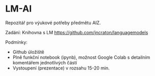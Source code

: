 # LM-AI

Repozitář pro výukové potřeby předmětu AIZ.

Zadání: Knihovna s LM https://github.com/jncraton/languagemodels

Podmínky:
-	Github úložiště
-	Plně funkční notebook (ipynb), možnost Google Colab s detailním komentářem jednotlivých částí
-	Vystoupení (prezentace) v rozsahu 15-20 min.
